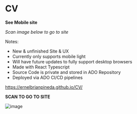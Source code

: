 # CV

**See Mobile site**

_Scan image below to go to site_

Notes:
- New & unfinished Site & UX
- Currently only supports mobile light
- Will have future updates to fully support desktop browsers
- Made with React Typescript
- Source Code is private and stored in ADO Repository
- Deployed via ADO CI/CD pipelines

https://ernelbrianpineda.github.io/CV/

**SCAN TO GO TO SITE**

![image](https://user-images.githubusercontent.com/102440929/165941081-9ba9ba4f-cb38-4ed3-a506-aec1a8b3d89a.png)

